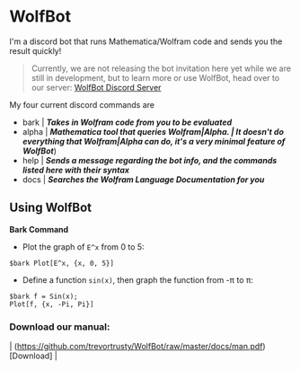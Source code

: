 # WolfBot
I'm a discord bot that runs Mathematica/Wolfram code and sends you the result quickly!

> Currently, we are not releasing the bot invitation here yet while we are still in development, but to learn more or use WolfBot, head over to our server: [WolfBot Discord Server](https://discord.gg/eyd376A)

My four current discord commands are
- bark  | ***Takes in Wolfram code from you to be evaluated***
- alpha | ***Mathematica tool that queries Wolfram\|Alpha. | It doesn't do everything that Wolfram\|Alpha can do, it's a very minimal feature of WolfBot***)
- help  | ***Sends a message regarding the bot info, and the commands listed here with their syntax***
- docs  | ***Searches the Wolfram Language Documentation for you***


## Using WolfBot
**__Bark Command__**
- Plot the graph of `E^x` from 0 to 5:
```
$bark Plot[E^x, {x, 0, 5}]
```
- Define a function `sin(x)`, then graph the function from -π to π:
 ```
 $bark f = Sin(x);
Plot[f, {x, -Pi, Pi}]
```

### Download our manual:
| (https://github.com/trevortrusty/WolfBot/raw/master/docs/man.pdf)[Download] |
